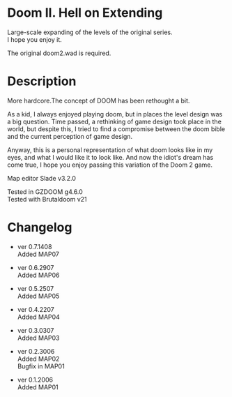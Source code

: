 # Doom II. Hell on Extending

Large-scale expanding of the levels of the original series.  
I hope you enjoy it.

The original doom2.wad is required. 

# Description
More hardcore.The concept of DOOM has been rethought a bit.

As a kid, I always enjoyed playing doom, but in places the level design was a big question. Time passed, a rethinking of game design took place in the world, but despite this, I tried to find a compromise between the doom bible and the current perception of game design.

Anyway, this is a personal representation of what doom looks like in my eyes, and what I would like it to look like. And now the idiot's dream has come true, I hope you enjoy passing this variation of the Doom 2 game.

Map editor Slade v3.2.0

Tested in GZDOOM g4.6.0  
Tested with Brutaldoom v21

# Changelog
* ver 0.7.1408  
Added MAP07

* ver 0.6.2907  
Added MAP06

* ver 0.5.2507  
Added MAP05

* ver 0.4.2207  
Added MAP04

* ver 0.3.0307  
Added MAP03

* ver 0.2.3006  
Added MAP02  
Bugfix in MAP01

* ver 0.1.2006  
Added MAP01
